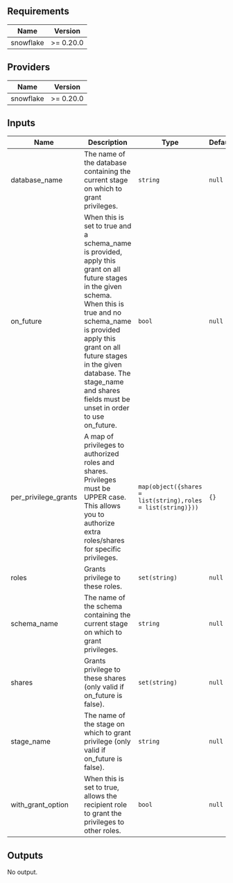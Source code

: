<!-- START -->
## Requirements

| Name | Version |
|------|---------|
| snowflake | >= 0.20.0 |

## Providers

| Name | Version |
|------|---------|
| snowflake | >= 0.20.0 |

## Inputs

| Name | Description | Type | Default | Required |
|------|-------------|------|---------|:--------:|
| database\_name | The name of the database containing the current stage on which to grant privileges. | `string` | `null` | no |
| on\_future | When this is set to true and a schema\_name is provided, apply this grant on all future stages in the given schema. When this is true and no schema\_name is provided apply this grant on all future stages in the given database. The stage\_name and shares fields must be unset in order to use on\_future. | `bool` | `null` | no |
| per\_privilege\_grants | A map of privileges to authorized roles and shares. Privileges must be UPPER case.<br>  This allows you to authorize extra roles/shares for specific privileges. | `map(object({shares = list(string),roles = list(string)}))` | `{}` | no |
| roles | Grants privilege to these roles. | `set(string)` | `null` | no |
| schema\_name | The name of the schema containing the current stage on which to grant privileges. | `string` | `null` | no |
| shares | Grants privilege to these shares (only valid if on\_future is false). | `set(string)` | `null` | no |
| stage\_name | The name of the stage on which to grant privilege (only valid if on\_future is false). | `string` | `null` | no |
| with\_grant\_option | When this is set to true, allows the recipient role to grant the privileges to other roles. | `bool` | `null` | no |

## Outputs

No output.

<!-- END -->
